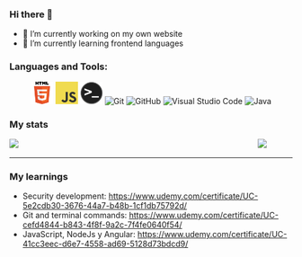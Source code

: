 ### Hi there 👋

- 🔭 I’m currently working on my own website
- 🌱 I’m currently learning frontend languages


### **Languages and Tools:**

<p align="center">
  <img title="HTML5" height="40" src="https://raw.githubusercontent.com/github/explore/80688e429a7d4ef2fca1e82350fe8e3517d3494d/topics/html/html.png">
  <img title="Javascript" height="40" src="https://raw.githubusercontent.com/github/explore/80688e429a7d4ef2fca1e82350fe8e3517d3494d/topics/javascript/javascript.png">
  <img title="Terminal" height="40" src="https://raw.githubusercontent.com/github/explore/80688e429a7d4ef2fca1e82350fe8e3517d3494d/topics/terminal/terminal.png" alt="terminal">
  <img title="Git" height="40" src="https://github.com/zumrudu-anka/zumrudu-anka/blob/master/images/git-original.svg">
  <img title="GitHub" height="40" src="https://github.com/zumrudu-anka/zumrudu-anka/blob/master/images/github.svg">
  <img title="Visual Studio Code" height="40" src="https://github.com/zumrudu-anka/zumrudu-anka/blob/master/images/vscode.png">
  <img title="Java" height="40" src="https://github.com/zumrudu-anka/zumrudu-anka/blob/master/images/java-original.svg">
</p>


### **My stats**

<p align=center>
  <div align=center>
    <img align="left" width=396 src="https://github-readme-stats.vercel.app/api?username=freyvik&show_icons=true&theme=dracula" />
  </div>
  <div align=center>
    <img align="rigth" width=396 src="https://github-readme-stats.vercel.app/api/top-langs/?username=freyvik&layout=compact&theme=dracula" />
  </div>
</p>

----------------

### **My learnings**

- Security development: https://www.udemy.com/certificate/UC-5e2cdb30-3676-44a7-b48b-1cf1db75792d/
- Git and terminal commands: https://www.udemy.com/certificate/UC-cefd4844-b843-4f8f-9a2c-7f4fe0640f54/
- JavaScript, NodeJs y Angular: https://www.udemy.com/certificate/UC-41cc3eec-d6e7-4558-ad69-5128d73bdcd9/

<!--
**FreyVik/freyvik** is a ✨ _special_ ✨ repository because its `README.md` (this file) appears on your GitHub profile.

Here are some ideas to get you started:

- 🔭 I’m currently working on ...
- 🌱 I’m currently learning ...
- 👯 I’m looking to collaborate on ...
- 🤔 I’m looking for help with ...
- 💬 Ask me about ...
- 📫 How to reach me: ...
- 😄 Pronouns: ...
- ⚡ Fun fact: ...
-->
